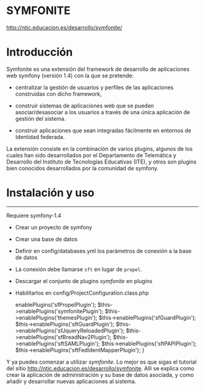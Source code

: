 SYMFONITE
=========

http://ntic.educacion.es/desarrollo/symfonite/

# Introducción

Symfonite es una extensión del framework de desarrollo de aplicaciones web 
symfony (versión 1.4) con la que se pretende:

* centralizar la gestión de usuarios y perfiles de las aplicaciones construidas
con dicho framework, 

* construir sistemas de aplicaciones web que se pueden asociar/desasociar a los
usuarios a través de una única aplicación de gestión del sistema.

* construir aplicaciones que sean integradas fácilmente en entornos de Identidad
federada.

La extensión consiste en la combinación de varios plugins, algunos de los cuales
han sido desarrollados por el Departamento de Telemática y Desarrollo del
Instituto de Tecnologías Educativas (ITE), y otros son plugins bien conocidos
desarrollados por la comunidad de symfony.

# Instalación y uso
-------------------

Requiere symfony-1.4

* Crear un proyecto de symfony
* Crear una base de datos
* Definir en config/databases.yml los parámetros de conexión a la base de datos
* La conexión debe llamarse ``sft`` en lugar de ``propel``.
* Descargar el conjunto de plugins *symfonite* en plugins
* Habilitarlos en config/ProjectConfiguration.class.php
 
  <?php  
  ...
  class ProjectConfiguration extends sfProjectConfiguration
  {
    public function setup()
    {
        $this->enablePlugins('sfPropelPlugin');
        $this->enablePlugins('symfonitePlugin');
        $this->enablePlugins('themesPlugin');
        $this->enablePlugins('sfGuardPlugin');
        $this->enablePlugins('sftGuardPlugin');
        $this->enablePlugins('sfJqueryReloadedPlugin');
        $this->enablePlugins('sfBreadNav2Plugin');
        $this->enablePlugins('sftSAMLPlugin');
        $this->enablePlugins('sftPAPIPlugin');
        $this->enablePlugins('sftFedIdentMapperPlugin');
    }

Y ya puedes comenzar a utilizar *symfonite*. Lo mejor es que sigas el tutorial
del sitio http://ntic.educacion.es/desarrollo/symfonite. Allí se explica como
crear la aplicación de administración y su base de datos asociada, y como añadir
y desarrollar nuevas aplicaciones al sistema.
